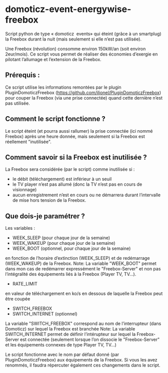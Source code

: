 # domoticz-event-energywise-freebox
Script python de type « domoticz  events» qui éteint (grâce à un smartplug) la Freebox durant la nuit (mais seulement si elle n’est pas utilisée).

Une Freebox (révolution) consomme environ 150kW/an (soit environ 2eur/mois). Ce script vous permet de réaliser des économies d’exergie en pilotant l’allumage et l’extension de la Freebox.

## Prérequis :
Ce script utilise les informations remontées par le plugin PluginDomoticzFreebox (https://github.com/ilionel/PluginDomoticzFreebox) pour couper la Freebox (via une prise connectée) quand cette dernière n’est pas utilisée.

## Comment le script fonctionne ?
Le script éteint (et pourra aussi rallumer) la prise connectée (ici nommé Freebox) après une heure donnée, mais seulement si la Freebox est réellement "inutilisée".

## Comment savoir si la Freebox est inutilisée ?
La Freebox sera considérée (par le script) comme inutilisée si :
- le débit (téléchargement) est inférieur à un seuil
- le TV player n’est pas allumé (donc la TV n’est pas en cours de visionnage)
- aucun enregistrement n’est en cours ou ne démarrera durant l’intervalle de mise hors tension de la Freebox.

## Que dois-je paramétrer ?
Les variables :
- WEEK_SLEEP (pour chaque jour de la semaine)
- WEEK_WAKEUP (pour chaque jour de la semaine)
- WEEK_BOOT (optionnel, pour chaque jour de la semaine)
 
 en fonction de l’horaire d’extinction (WEEK_SLEEP) et de redémarrage (WEEK_WAKEUP) de la Freebox.
 Note: La variable "WEEK_BOOT" permet dans mon cas de redémarrer expressément le "Freebox-Server" et non pas l’intégralité des équipements liés à la Freebox (Player TV, TV...).

- RATE_LIMIT

en valeur de téléchargement en ko/s en dessous de laquelle la Freebox peut être coupée

- SWITCH_FREEBOX
- SWITCH_INTERNET (optionnel)

La variable "SWITCH_FREEBOX" correspond au nom de l’interrupteur (dans Domoticz) sur lequel la Freebox est branchée
Note: La variable SWITCH_INTERNET permet de définir l’intérupteur sur lequel la Freebox-Server est connectée (seulement lorsque l’on dissocie le "Freebox-Server" et les équipements connexes de type Player TV, TV...) 

Le script fonctionne avec le nom par défaut donné (par PluginDomoticzFreebox) aux équipements de la Freebox. Si vous les avez renommés, il faudra répercuter également ces changements dans le script.
